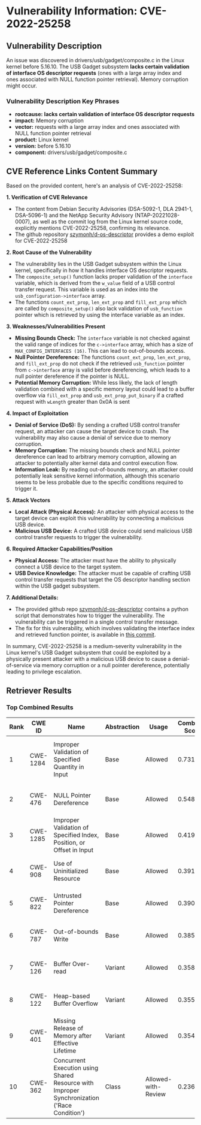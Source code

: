 # Vulnerability Information: CVE-2022-25258

## Vulnerability Description
An issue was discovered in drivers/usb/gadget/composite.c in the Linux kernel before 5.16.10. The USB Gadget subsystem **lacks certain validation of interface OS descriptor requests** (ones with a large array index and ones associated with NULL function pointer retrieval). Memory corruption might occur.

### Vulnerability Description Key Phrases
- **rootcause:** **lacks certain validation of interface OS descriptor requests**
- **impact:** Memory corruption
- **vector:** requests with a large array index and ones associated with NULL function pointer retrieval
- **product:** Linux kernel
- **version:** before 5.16.10
- **component:** drivers/usb/gadget/composite.c

## CVE Reference Links Content Summary
Based on the provided content, here's an analysis of CVE-2022-25258:

**1.  Verification of CVE Relevance**

*   The content from Debian Security Advisories (DSA-5092-1, DLA 2941-1, DSA-5096-1) and the NetApp Security Advisory (NTAP-20221028-0007), as well as the commit log from the Linux kernel source code,  explicitly mentions CVE-2022-25258, confirming its relevance.
* The github repository [szymonh/d-os-descriptor](https://github.com/szymonh/d-os-descriptor) provides a demo exploit for CVE-2022-25258

**2. Root Cause of the Vulnerability**

*   The vulnerability lies in the USB Gadget subsystem within the Linux kernel, specifically in how it handles interface OS descriptor requests.
*   The `composite_setup()` function lacks proper validation of the `interface` variable, which is derived from the `w_value` field of a USB control transfer request. This variable is used as an index into the `usb_configuration->interface` array.
*   The functions `count_ext_prop`, `len_ext_prop` and `fill_ext_prop` which are called by `composite_setup()` also lack validation of `usb_function` pointer which is retrieved by using the interface variable as an index.

**3. Weaknesses/Vulnerabilities Present**

*   **Missing Bounds Check:** The `interface` variable is not checked against the valid range of indices for the `c->interface` array, which has a size of `MAX_CONFIG_INTERFACES (16)`. This can lead to out-of-bounds access.
*   **Null Pointer Dereference:** The functions `count_ext_prop`, `len_ext_prop`, and `fill_ext_prop` do not check if the retrieved `usb_function` pointer from `c->interface` array is valid before dereferencing, which leads to a null pointer dereference if the pointer is NULL.
*   **Potential Memory Corruption:** While less likely, the lack of length validation combined with a specific memory layout could lead to a buffer overflow via `fill_ext_prop` and `usb_ext_prop_put_binary` if a crafted request with `wLength` greater than 0x0A is sent

**4. Impact of Exploitation**

*   **Denial of Service (DoS):** By sending a crafted USB control transfer request, an attacker can cause the target device to crash. The vulnerability may also cause a denial of service due to memory corruption.
*   **Memory Corruption:** The missing bounds check and NULL pointer dereference can lead to arbitrary memory corruption, allowing an attacker to potentially alter kernel data and control execution flow.
*   **Information Leak:** By reading out-of-bounds memory, an attacker could potentially leak sensitive kernel information, although this scenario seems to be less probable due to the specific conditions required to trigger it.

**5. Attack Vectors**

*   **Local Attack (Physical Access):** An attacker with physical access to the target device can exploit this vulnerability by connecting a malicious USB device.
*   **Malicious USB Device:** A crafted USB device could send malicious USB control transfer requests to trigger the vulnerability.

**6. Required Attacker Capabilities/Position**

*   **Physical Access:** The attacker must have the ability to physically connect a USB device to the target system.
*   **USB Device Knowledge:**  The attacker must be capable of crafting USB control transfer requests that target the OS descriptor handling section within the USB gadget subsystem.

**7. Additional Details:**
*   The provided github repo [szymonh/d-os-descriptor](https://github.com/szymonh/d-os-descriptor) contains a python script that demonstrates how to trigger the vulnerability. The vulnerability can be triggered in a single control transfer message.
*   The fix for this vulnerability, which involves validating the interface index and retrieved function pointer, is available in [this commit](https://github.com/torvalds/linux/commit/75e5b4849b81e19e9efe1654b30d7f3151c33c2c).

In summary, CVE-2022-25258 is a medium-severity vulnerability in the Linux kernel's USB Gadget subsystem that could be exploited by a physically present attacker with a malicious USB device to cause a denial-of-service via memory corruption or a null pointer dereference, potentially leading to privilege escalation.

## Retriever Results

### Top Combined Results

| Rank | CWE ID | Name | Abstraction | Usage | Combined Score | Retrievers | Individual Scores |
|------|--------|------|-------------|-------|---------------|------------|-------------------|
| 1 | CWE-1284 | Improper Validation of Specified Quantity in Input | Base | Allowed | 0.7317 | dense, sparse, graph | dense: 0.540, sparse: 0.234, graph: 0.916 |
| 2 | CWE-476 | NULL Pointer Dereference | Base | Allowed | 0.5484 | sparse, graph | sparse: 0.334, graph: 1.000 |
| 3 | CWE-1285 | Improper Validation of Specified Index, Position, or Offset in Input | Base | Allowed | 0.4198 | dense, sparse | dense: 0.589, sparse: 0.218 |
| 4 | CWE-908 | Use of Uninitialized Resource | Base | Allowed | 0.3918 | dense, sparse | dense: 0.541, sparse: 0.212 |
| 5 | CWE-822 | Untrusted Pointer Dereference | Base | Allowed | 0.3906 | dense, sparse | dense: 0.539, sparse: 0.211 |
| 6 | CWE-787 | Out-of-bounds Write | Base | Allowed | 0.3854 | dense, sparse | dense: 0.543, sparse: 0.199 |
| 7 | CWE-126 | Buffer Over-read | Variant | Allowed | 0.3580 | dense, sparse | dense: 0.536, sparse: 0.209 |
| 8 | CWE-122 | Heap-based Buffer Overflow | Variant | Allowed | 0.3556 | dense, sparse | dense: 0.541, sparse: 0.200 |
| 9 | CWE-401 | Missing Release of Memory after Effective Lifetime | Variant | Allowed | 0.3541 | dense, sparse | dense: 0.533, sparse: 0.205 |
| 10 | CWE-362 | Concurrent Execution using Shared Resource with Improper Synchronization ('Race Condition') | Class | Allowed-with-Review | 0.2366 | dense, sparse | dense: 0.559, sparse: 0.215 |

